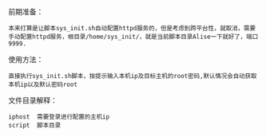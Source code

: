 前期准备：
	
	本来打算是让脚本sys_init.sh自动配置httpd服务的，但是考虑到跨平台性，就取消，需要手动配置httpd服务，根目录/home/sys_init/，就是当前脚本目录Alise一下就好了，端口9999.

使用方法：

	直接执行sys_init.sh脚本，按提示输入本机ip及目标主机的root密码,默认情况会自动获取本机ip以及默认密码root

文件目录解释：

	iphost	需要登录进行配置的主机ip
	script	脚本目录
	
